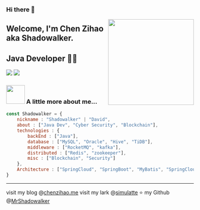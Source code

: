 ### Hi there 👋

<!--
**MrShadowalker/MrShadowalker** is a ✨ _special_ ✨ repository because its `README.md` (this file) appears on your GitHub profile.

Here are some ideas to get you started:

- 🔭 I’m currently working on ...
- 🌱 I’m currently learning ...
- 👯 I’m looking to collaborate on ...
- 🤔 I’m looking for help with ...
- 💬 Ask me about ...
- 📫 How to reach me: ...
- 😄 Pronouns: ...
- ⚡ Fun fact: ...
-->


<img align='right' src="https://media.giphy.com/media/M9gbBd9nbDrOTu1Mqx/giphy.gif" width="230">

## Welcome, I'm Chen Zihao aka Shadowalker. 
## Java Developer 👨‍💻

[![](https://img.shields.io/badge/LinkedIn-shadowalker-blue)](https://www.linkedin.com/in/shadowalker/)
[![](https://img.shields.io/badge/Foxmail-mr.shadowalker%40foxmail.com-red)](mailto:mr.shadowalker@foxmail.com)


### <img src="https://media.giphy.com/media/VgCDAzcKvsR6OM0uWg/giphy.gif" width="50"> A little more about me...  

```javascript
const Shadowalker = {
    nickname : "Shadowalker" | "David",
    about : ["Java Dev", "Cyber Security", "Blockchain"],
    technologies : {
        backEnd : ["Java"],
        database : ["MySQL", "Oracle", "Hive", "TiDB"],
        middleware : ["RocketMQ", "kafka"],
        distributed : ["Redis", "zookeeper"],
        misc : ["Blockchain", "Security"]
    },
    Architecture : ["SpringCloud", "SpringBoot", "MyBatis", "SpringCloud Alibaba"]
}

```

---
visit my blog @[chenzihao.me](http://chenzihao.me)
visit my lark @[simulatte](https://www.yuque.com/shadowa1ker/simulatte)
⭐️ my Github @[MrShadowalker](https://github.com/MrShadowalker)

